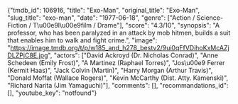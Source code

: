{"tmdb_id": 106916, "title": "Exo-Man", "original_title": "Exo-Man", "slug_title": "exo-man", "date": "1977-06-18", "genre": ["Action / Science-Fiction / T\u00e9l\u00e9film / Drame"], "score": "4.3/10", "synopsis": "A professor, who has been paralyzed in an attack by mob hitmen, builds a suit that enables him to walk and fight crime.", "image": "https://image.tmdb.org/t/p/w185_and_h278_bestv2/9ui0qFfVDihoKxMcAZjDLZPjC8E.jpg", "actors": ["David Ackroyd (Dr. Nicholas Conrad)", "Anne Schedeen (Emily Frost)", "A Martinez (Raphael Torres)", "Jos\u00e9 Ferrer (Kermit Haas)", "Jack Colvin (Martin)", "Harry Morgan (Arthur Travis)", "Donald Moffat (Wallace Rogers)", "Kevin McCarthy (Dist. Atty. Kamenski)", "Richard Narita (Jim Yamaguchi)"], "comments": [], "recommandations_id": [], "youtube_key": "notfound"}
